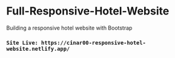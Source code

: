 # Full-Responsive-Hotel-Website
Building a responsive hotel website with Bootstrap

### `Site Live: https://cinar00-responsive-hotel-website.netlify.app/`
